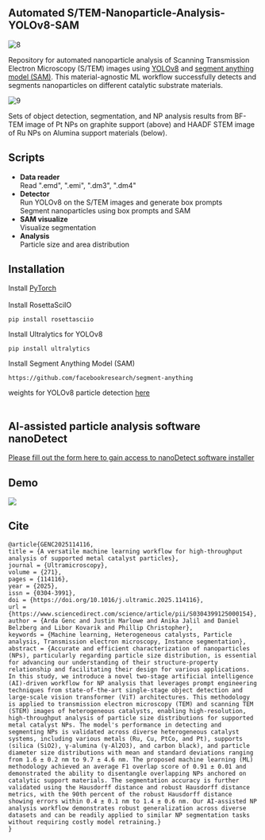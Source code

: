 ## Automated S/TEM-Nanoparticle-Analysis-YOLOv8-SAM


![8](https://github.com/ArdaGen/STEM-Nanoparticle-Analysis-YOLOv8-SAM/blob/main/images/flow.svg)


Repository for automated nanoparticle analysis of Scanning Transmission Electron Microscopy (S/TEM) images using [YOLOv8](https://github.com/ultralytics/ultralytics) and [segment anything model (SAM)](https://github.com/facebookresearch/segment-anything).
This material-agnostic ML workflow successfully detects and segments nanoparticles on different catalytic substrate materials.

![9](https://github.com/ArdaGen/STEM-Automated-Nanoparticle-Analysis-YOLOv8-SAM/blob/main/images/results10.png)

Sets of object detection, segmentation, and NP analysis results from BF-TEM image of Pt NPs on graphite support (above) and HAADF STEM image of Ru NPs on Alumina support materials (below).


## Scripts
* **Data reader** <br>
  Read ".emd", ".emi", ".dm3", ".dm4"
* **Detector** <br>
  Run YOLOv8 on the S/TEM images and generate box prompts <br>
  Segment nanoparticles using box prompts and SAM
* **SAM visualize** <br>
  Visualize segmentation
* **Analysis** <br>
  Particle size and area distribution <br>


## Installation
Install [PyTorch](https://pytorch.org/get-started/locally/)
<br>
<br>
Install RosettaSciIO
```
pip install rosettasciio
```
Install Ultralytics for YOLOv8
```
pip install ultralytics
```
Install Segment Anything Model (SAM)
```
https://github.com/facebookresearch/segment-anything
```
weights for YOLOv8 particle detection [here](https://drive.google.com/drive/folders/1-ooqb_eBRD0WLau7fTwLcZzDW7jWfmDM?usp=sharing)
<br>
<br>
## AI-assisted particle analysis software nanoDetect
[Please fill out the form here to gain access to nanoDetect software installer](https://docs.google.com/forms/d/e/1FAIpQLScmBEpYrSrEPY_Y80fxzhahPQM6Qyug_sTkhP42lKNQTQ7Wmw/viewform?usp=header)

## Demo
![](https://github.com/ArdaGen/STEM-Automated-Nanoparticle-Analysis-YOLOv8-SAM/blob/main/images/nanoDetect_v2.2.gif)

## Cite
```
@article{GENC2025114116,
title = {A versatile machine learning workflow for high-throughput analysis of supported metal catalyst particles},
journal = {Ultramicroscopy},
volume = {271},
pages = {114116},
year = {2025},
issn = {0304-3991},
doi = {https://doi.org/10.1016/j.ultramic.2025.114116},
url = {https://www.sciencedirect.com/science/article/pii/S0304399125000154},
author = {Arda Genc and Justin Marlowe and Anika Jalil and Daniel Belzberg and Libor Kovarik and Phillip Christopher},
keywords = {Machine learning, Heterogeneous catalysts, Particle analysis, Transmission electron microscopy, Instance segmentation},
abstract = {Accurate and efficient characterization of nanoparticles (NPs), particularly regarding particle size distribution, is essential for advancing our understanding of their structure-property relationship and facilitating their design for various applications. In this study, we introduce a novel two-stage artificial intelligence (AI)-driven workflow for NP analysis that leverages prompt engineering techniques from state-of-the-art single-stage object detection and large-scale vision transformer (ViT) architectures. This methodology is applied to transmission electron microscopy (TEM) and scanning TEM (STEM) images of heterogeneous catalysts, enabling high-resolution, high-throughput analysis of particle size distributions for supported metal catalyst NPs. The model's performance in detecting and segmenting NPs is validated across diverse heterogeneous catalyst systems, including various metals (Ru, Cu, PtCo, and Pt), supports (silica (SiO2), γ-alumina (γ-Al2O3), and carbon black), and particle diameter size distributions with mean and standard deviations ranging from 1.6 ± 0.2 nm to 9.7 ± 4.6 nm. The proposed machine learning (ML) methodology achieved an average F1 overlap score of 0.91 ± 0.01 and demonstrated the ability to disentangle overlapping NPs anchored on catalytic support materials. The segmentation accuracy is further validated using the Hausdorff distance and robust Hausdorff distance metrics, with the 90th percent of the robust Hausdorff distance showing errors within 0.4 ± 0.1 nm to 1.4 ± 0.6 nm. Our AI-assisted NP analysis workflow demonstrates robust generalization across diverse datasets and can be readily applied to similar NP segmentation tasks without requiring costly model retraining.}
}

```




